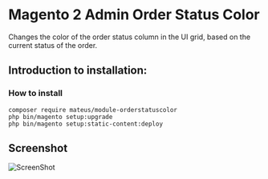 # Magento 2 Admin Order Status Color
Changes the color of the order status column in the UI grid, based on the current status of the order. 

## Introduction to installation:

### How to install

```
composer require mateus/module-orderstatuscolor
php bin/magento setup:upgrade
php bin/magento setup:static-content:deploy
```

## Screenshot
![ScreenShot](https://github.com/mateussantin/magento2-admin-order-status-color/blob/main/screenshot/order-status.png)
